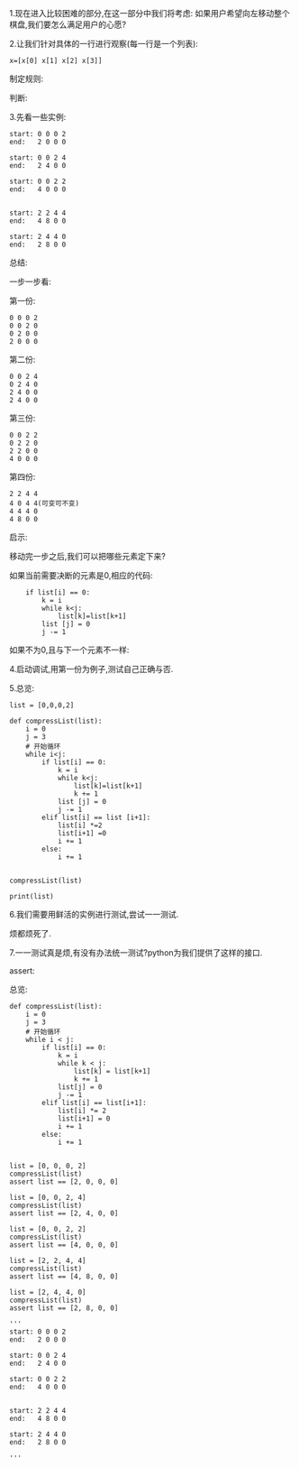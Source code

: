 1.现在进入比较困难的部分,在这一部分中我们将考虑: 如果用户希望向左移动整个棋盘,我们要怎么满足用户的心愿?

2.让我们针对具体的一行进行观察(每一行是一个列表):

```
x=[x[0] x[1] x[2] x[3]]
```

制定规则:

判断: 

3.先看一些实例:

```
start: 0 0 0 2
end:   2 0 0 0 

start: 0 0 2 4
end:   2 4 0 0

start: 0 0 2 2
end:   4 0 0 0


start: 2 2 4 4
end:   4 8 0 0

start: 2 4 4 0
end:   2 8 0 0
```

总结:

一步一步看:





第一份:

```
0 0 0 2
0 0 2 0
0 2 0 0
2 0 0 0
```

第二份:

```
0 0 2 4
0 2 4 0
2 4 0 0
2 4 0 0
```

第三份:

```
0 0 2 2
0 2 2 0
2 2 0 0
4 0 0 0
```

第四份:

```
2 2 4 4
4 0 4 4(可变可不变)
4 4 4 0
4 8 0 0
```

启示:

移动完一步之后,我们可以把哪些元素定下来?

如果当前需要决断的元素是0,相应的代码:

```
    if list[i] == 0:
        k = i
        while k<j:
            list[k]=list[k+1]
        list [j] = 0
        j -= 1
```

如果不为0,且与下一个元素不一样:



4.启动调试,用第一份为例子,测试自己正确与否.



5.总览:

```
list = [0,0,0,2]

def compressList(list):
    i = 0
    j = 3
    # 开始循环
    while i<j:
        if list[i] == 0:
            k = i
            while k<j:
                list[k]=list[k+1]
                k += 1
            list [j] = 0
            j -= 1
        elif list[i] == list [i+1]:
            list[i] *=2
            list[i+1] =0
            i += 1
        else:
            i += 1


compressList(list)

print(list)
```



6.我们需要用鲜活的实例进行测试,尝试一一测试.

烦都烦死了.





7.一一测试真是烦,有没有办法统一测试?python为我们提供了这样的接口.

assert:

总览:

```
def compressList(list):
    i = 0
    j = 3
    # 开始循环
    while i < j:
        if list[i] == 0:
            k = i
            while k < j:
                list[k] = list[k+1]
                k += 1
            list[j] = 0
            j -= 1
        elif list[i] == list[i+1]:
            list[i] *= 2
            list[i+1] = 0
            i += 1
        else:
            i += 1


list = [0, 0, 0, 2]
compressList(list)
assert list == [2, 0, 0, 0]

list = [0, 0, 2, 4]
compressList(list)
assert list == [2, 4, 0, 0]

list = [0, 0, 2, 2]
compressList(list)
assert list == [4, 0, 0, 0]

list = [2, 2, 4, 4]
compressList(list)
assert list == [4, 8, 0, 0]

list = [2, 4, 4, 0]
compressList(list)
assert list == [2, 8, 0, 0]

'''
start: 0 0 0 2
end:   2 0 0 0 

start: 0 0 2 4
end:   2 4 0 0

start: 0 0 2 2
end:   4 0 0 0


start: 2 2 4 4
end:   4 8 0 0

start: 2 4 4 0
end:   2 8 0 0

'''
```

